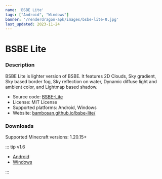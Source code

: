 ```yaml
---
name: 'BSBE Lite'
tags: ["Android", "Windows"]
banner: '/renderdragon-apk/images/bsbe-lite-0.jpg'
last_updated: 2023-11-24
---
```


# BSBE Lite

<Gallery
:images="[
  '/renderdragon-apk/images/bsbe-lite-0.jpg',
  ]"
/>

### Description

BSBE Lite is lighter version of BSBE. It features 2D Clouds, Sky gradient, Sky based border fog, Sky reflection on water, Dynamic diffuse light and ambient color, and Lightmap based shadow.

* Source code: [BSBE-Lite](https://github.com/bambosan/BSBE-Lite)
* License: MIT License
* Supported platforms: Android, Windows
* Website: [bambosan.github.io/bsbe-lite/](https://bambosan.github.io/bsbe-lite/)

### Downloads

Supported Minecraft versions: 1.20.15+

::: tip v1.6

* [Android](https://github.com/bambosan/BSBE-Lite/releases/download/1.6/BSBE-Lite-1.6-HAL-RD-Android.mcpack)
* [Windows](https://github.com/bambosan/BSBE-Lite/releases/download/1.6/BSBE-Lite-1.6-RD-Windows.mcpack)

:::
